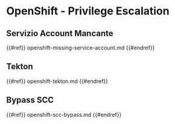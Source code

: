 # OpenShift - Privilege Escalation

## Servizio Account Mancante

{{#ref}}
openshift-missing-service-account.md
{{#endref}}

## Tekton

{{#ref}}
openshift-tekton.md
{{#endref}}

## Bypass SCC

{{#ref}}
openshift-scc-bypass.md
{{#endref}}
